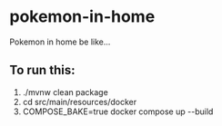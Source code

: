 # pokemon-in-home

Pokemon in home be like...

## To run this:
1. ./mvnw clean package
2. cd src/main/resources/docker
3. COMPOSE_BAKE=true docker compose up --build
